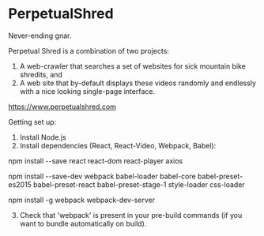 # PerpetualShred
Never-ending gnar.

Perpetual Shred is a combination of two projects:

1. A web-crawler that searches a set of websites for sick mountain bike shredits, and
2. A web site that by-default displays these videos randomly and endlessly with a nice looking single-page interface.

https://www.perpetualshred.com

Getting set up:

1. Install Node.js
2. Install dependencies (React, React-Video, Webpack, Babel):
 
  npm install --save react react-dom react-player axios
  
  npm install --save-dev webpack babel-loader babel-core babel-preset-es2015 babel-preset-react babel-preset-stage-1 style-loader css-loader
  
  npm install  -g webpack webpack-dev-server

3. Check that 'webpack' is present in your pre-build commands (if you want to bundle automatically on build).
